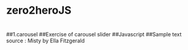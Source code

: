 # zero2heroJS
#
##1.carousel
##Exercise of carousel slider
##Javascript
##Sample text source : Misty by Ella Fitzgerald
